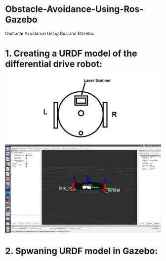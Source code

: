 # Obstacle-Avoidance-Using-Ros-Gazebo
Obstacle Avoidance Using Ros and Gazebo.
# 1. Creating a URDF model of the differential drive robot:
![](https://github.com/Git-Saurabh5/Obstacle-Avoidance-Using-Ros-Gazebo/blob/master/obstacle-avoidance-using-ros-and-gazebo.png)
![](https://github.com/Git-Saurabh5/Obstacle-Avoidance-Using-Ros-Gazebo/blob/master/dd_robot_urdf.png)
# 2. Spwaning URDF model in Gazebo:
![]()

